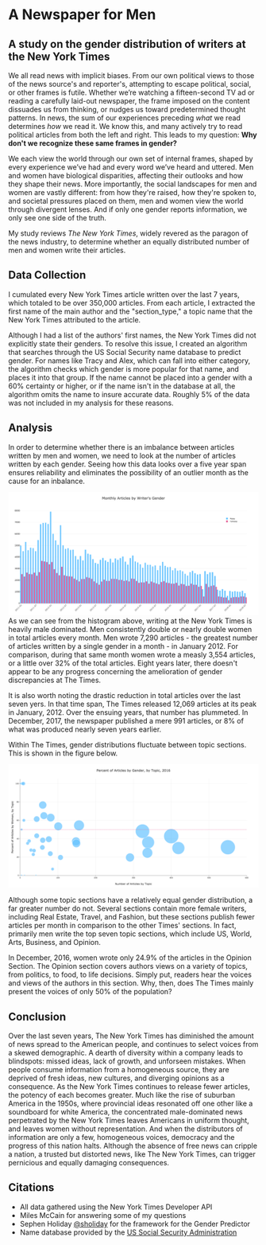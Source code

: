 # A Newspaper for Men
## A study on the gender distribution of writers at the New York Times

We all read news with implicit biases. From our own political views to those of the news source's and reporter's, attempting to escape political, social, or other frames is futile. Whether we’re watching a fifteen-second TV ad or reading a carefully laid-out newspaper, the frame imposed on the content dissuades us from thinking, or nudges us toward predetermined thought patterns. In news, the sum of our experiences preceding *what* we read determines *how* we read it. We know this, and many actively try to read political articles from both the left and right. This leads to my question: **Why don't we recognize these same frames in gender?**

We each view the world through our own set of internal frames, shaped by every experience we’ve had and every word we’ve heard and uttered. Men and women have biological disparities, affecting their outlooks and how they shape their news. More importantly, the social landscapes for men and women are vastly different: from how they're raised, how they're spoken to, and societal pressures placed on them, men and women view the world through divergent lenses. And if only one gender reports information, we only see one side of the truth.

My study reviews *The New York Times*, widely revered as the paragon of the news industry, to determine whether an equally distributed number of men and women write their articles.


## Data Collection

I cumulated every New York Times article written over the last 7 years, which totaled to be over 350,000 articles. From each article, I extracted the first name of the main author and the "section_type," a topic name that the New York Times attributed to the article.

Although I had a list of the authors' first names, the New York Times did not explicitly state their genders. To resolve this issue, I created an algorithm that searches through the US Social Security name database to predict gender. For names like Tracy and Alex, which can fall into either category, the algorithm checks which gender is more popular for that name, and places it into that group. If the name cannot be placed into a gender with a 60% certainty or higher, or if the name isn't in the database at all, the algorithm omits the name to insure accurate data. Roughly 5% of the data was not included in my analysis for these reasons.

## Analysis

In order to determine whether there is an imbalance between articles written by men and women, we need to look at the number of articles written by each gender. Seeing how this data looks over a five year span ensures reliability and eliminates the possibility of an outlier month as the cause for an inbalance.

![](figures/histogram-2011-to-2018.png)
As we can see from the histogram above, writing at the New York Times is heavily male dominated. Men consistently double or nearly double women in total articles every month. Men wrote 7,290 articles - the greatest number of articles written by a single gender in a month - in January 2012. For comparison, during that same month women wrote a measly 3,554 articles, or a little over 32% of the total articles. Eight years later, there doesn't appear to be any progress concerning the amelioration of gender discrepancies at The Times.

It is also worth noting the drastic reduction in total articles over the last seven yers. In that time span, The Times released 12,069 articles at its peak in January, 2012. Over the ensuing years, that number has plummeted. In December, 2017, the newspaper published a mere 991 articles, or 8% of what was produced nearly seven years earlier.

Within The Times, gender distributions fluctuate between topic sections. This is shown in the figure below.

![](figures/bubble-chart-topics1.png)

Although some topic sections have a relatively equal gender distribution, a far greater number do not. Several sections contain more female writers, including Real Estate, Travel, and Fashion, but these sections publish fewer articles per month in comparison to the other Times' sections. In fact, primarily men write the top seven topic sections, which include US, World, Arts, Business, and Opinion.

In December, 2016, women wrote only 24.9% of the articles in the Opinion Section. The Opinion section covers authors views on a variety of topics, from politics, to food, to life decisions. Simply put, readers hear the voices and views of the authors in this section. Why, then, does The Times mainly present the voices of only 50% of the population?

## Conclusion

Over the last seven years, The New York Times has diminished the amount of news spread to the American people, and continues to select voices from a skewed demographic. A dearth of diversity within a company leads to blindspots: missed ideas, lack of growth, and unforseen mistakes. When people consume information from a homogeneous source, they are deprived of fresh ideas, new cultures, and diverging opinions as a consequence. As the New York Times continues to release fewer articles, the potency of each becomes greater. Much like the rise of suburban America in the 1950s, where provincial ideas resonated off one other like a soundboard for white America, the concentrated male-dominated news perpetrated by the New York Times leaves Americans in uniform thought, and leaves women without representation. And when the distributors of information are only a few, homogeneous voices, democracy and the progress of this nation halts. Although the absence of free news can cripple a nation, a trusted but distorted news, like The New York Times, can trigger pernicious and equally damaging consequences.


## Citations

 - All data gathered using the New York Times Developer API
 - Miles McCain for answering some of my questions
 - Sephen Holiday [@sholiday](https://github.com/sholiday) for the framework for the Gender Predictor
 - Name database provided by the [US Social Security Administration](https://www.ssa.gov/oact/babynames/limits.html)

